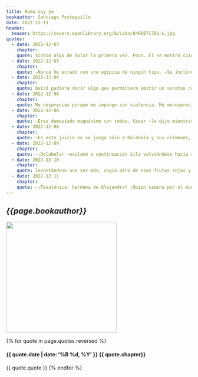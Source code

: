 ```yaml
---
title: Roma soy yo
bookauthor: Santiago Posteguillo
date: 2022-12-11
header:
  teaser: https://covers.openlibrary.org/b/isbn/8466671781-L.jpg
quotes:
  - date: 2022-12-03
    chapter: 
    quote: Sintió algo de dolor la primera vez. Poco. Él se mostró cuidadoso desde el principio. Le sorprendió que era muy distinto a hacerlo pagando, como había tenido ocasión de probar con alguna de las prostitutas de la propia Subura. Le sorprendió y le gustó esa sensación de entrega voluntaria de una mujer. No podía calibrar en aquel momento hasta qué punto la búsqueda de esa sensación a lo largo de su vida iba a influir en su existencia, en la de Roma y en la historia del mundo.
  - date: 2022-12-03
    chapter: 
    quote: —Nunca he estado con una egipcia de ningún tipo. —Se inclinó para besarla en la mejilla mientras le acariciaba el vientre con una mano—. Ni creo que lo esté nunca. Los dos rieron.
  - date: 2022-12-04
    chapter: 
    quote: Quizá pudiera decir algo que permitiera emitir un senatus consultum ultimum para ordenar su arresto y ejecución inmediata.
  - date: 2022-12-08
    chapter: 
    quote: Me desprecias porque me impongo con violencia. Me menosprecias porque te consideras más virtuoso que yo, pero hay algo de ti mismo, muchacho, que ni siquiera tú sabes y que yo sí veo. —Se le acercó hasta que su aliento, bien perfumado, envolvía la faz de César—. Lo que no sabes, lo que no eres capaz de intuir, es que tú eres como yo. Quizá aún no, pero tienes todos los mimbres para ser como yo y, si te dejo crecer, terminarás siendo como yo.
  - date: 2022-12-08
    chapter: 
    quote: —Eres demasiado magnánimo con todos, César —le dijo mientras le ponía la tela empapada en al frente—. Esa generosidad tuya para con todos será tu perdición un día.
  - date: 2022-12-08
    chapter: 
    quote: —En este juicio no se juzga sólo a Dolabela y sus crímenes, como he dicho. En este juicio se juzga mucho más. Y yo no soy sólo el abogado de los macedonios. Soy el abogado de Roma. Los abogados de su defensa han intentado hacernos creer que Dolabela es Roma, pero no es así. En este juicio, Roma no es Dolabela, Roma no sois vosotros, jueces. Roma y el pueblo de Roma están representados por mí. Y es que hoy, aquí y ahora, Roma soy yo. Alzó los brazos. La última clepsidra diluía sus gotas finales. El público inició una cerrada ovación.
  - date: 2022-12-09
    chapter: 
    quote: —¡Dolabela! —exclamó a continuación Sila volviéndose hacia su amigo—. Gracias, gracias, gracias por venir hasta aquí. Ya sé que implica una incomodidad enorme, pero esto es mil veces más seguro que Roma. Yo no moriré, como tantos, en una reyerta junto al foro, promovida por conjurados contra mi persona. Eso se lo dejo a otros, a los que cometen el error de fiarse de los senadores. —Y se echó a reír a mandíbula batiente.
  - date: 2022-12-10
    chapter: 
    quote: levantándose una vez más, cogió otro de esos frutos rojos y se lo llevó a la boca. —Conseguí los árboles en Cerasus. Llamaré estos frutos... cerasi.[55]
  - date: 2022-12-11
    chapter: 
    quote: —¡Tesalónica, hermana de Alejandro! ¡Quien camina por el muelle dijo que tu hermano está muerto! ¡Lo dijo alto y claro! ¡Desata sobre él y sus hombres la furia de tu rabia por tu hermano que vive y reina sobre todo y sobre todos! ¡Desata sobre él la rabia de toda Macedonia por sus crímenes e injusticias! ¡Desata sobre él la cólera de todos los dioses! ¡Arrástralo hasta el mismísimo Hades! El Tíber rugió como si mil gorgonas emergieran de sus aguas, como si Neptuno y todas las sirenas de todos los mares concentraran su furia en aquel río, en aquel punto exacto, en aquel momento. El Tíber se elevó sobre sí mismo y engulló aquel muelle con Dolabela y sus sicarios mientras el viejo senador aullaba palabras que ya nadie escuchaba&#58;
---
```

## *{{page.bookauthor}}*

<img width="300" src="{{ page.header.teaser }}"/>

{% for quote in page.quotes reversed %}
#### {{ quote.date | date: '%B %d, %Y' }} {{ quote.chapter}}
{{ quote.quote }}
{% endfor %}
